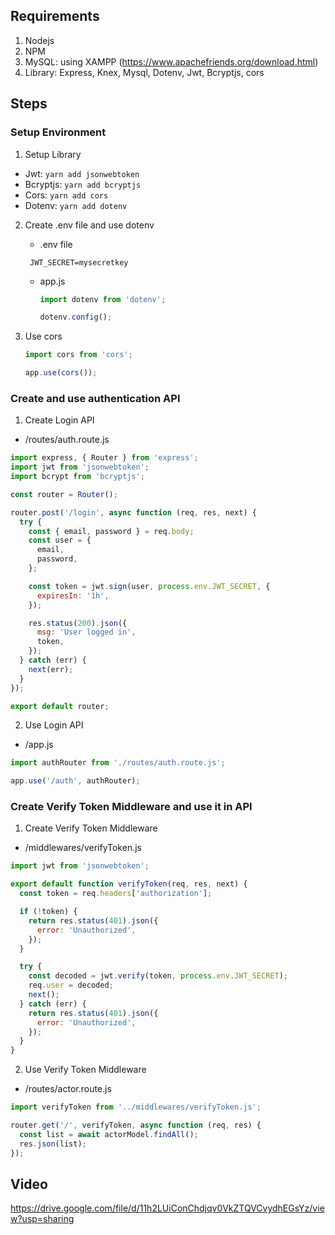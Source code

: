 ## Requirements

1. Nodejs
2. NPM
3. MySQL: using XAMPP (https://www.apachefriends.org/download.html)
4. Library: Express, Knex, Mysql, Dotenv, Jwt, Bcryptjs, cors

## Steps

### Setup Environment

1. Setup Library

  - Jwt: `yarn add jsonwebtoken`
  - Bcryptjs: `yarn add bcryptjs`
  - Cors: `yarn add cors`
  - Dotenv: `yarn add dotenv`

2. Create .env file and use dotenv

   - .env file

   ```env
    JWT_SECRET=mysecretkey
    ```
    - app.js
  
      ```js
      import dotenv from 'dotenv';

      dotenv.config();
      ```
3. Use cors

   ```js
   import cors from 'cors';

   app.use(cors());
   ```

### Create and use authentication API

1. Create Login API
  - /routes/auth.route.js

```js
import express, { Router } from 'express';
import jwt from 'jsonwebtoken';
import bcrypt from 'bcryptjs';

const router = Router();

router.post('/login', async function (req, res, next) {
  try {
    const { email, password } = req.body;
    const user = {
      email,
      password,
    };

    const token = jwt.sign(user, process.env.JWT_SECRET, {
      expiresIn: '1h',
    });

    res.status(200).json({
      msg: 'User logged in',
      token,
    });
  } catch (err) {
    next(err);
  }
});

export default router;
```

2. Use Login API
  - /app.js

```js
import authRouter from './routes/auth.route.js';

app.use('/auth', authRouter);
```

### Create Verify Token Middleware and use it in API
1. Create Verify Token Middleware
  - /middlewares/verifyToken.js

```js
import jwt from 'jsonwebtoken';

export default function verifyToken(req, res, next) {
  const token = req.headers['authorization'];

  if (!token) {
    return res.status(401).json({
      error: 'Unauthorized',
    });
  }

  try {
    const decoded = jwt.verify(token, process.env.JWT_SECRET);
    req.user = decoded;
    next();
  } catch (err) {
    return res.status(401).json({
      error: 'Unauthorized',
    });
  }
}
```

2. Use Verify Token Middleware
  - /routes/actor.route.js

```js
import verifyToken from '../middlewares/verifyToken.js';

router.get('/', verifyToken, async function (req, res) {
  const list = await actorModel.findAll();
  res.json(list);
});

```

## Video

https://drive.google.com/file/d/11h2LUiConChdjqv0VkZTQVCvydhEGsYz/view?usp=sharing
